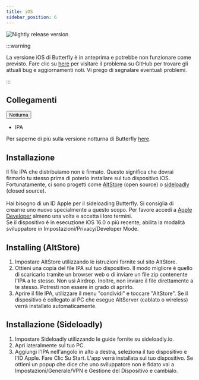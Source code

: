 ```yaml
---
title: iOS
sidebar_position: 6
---
```


![Nightly release version](https://img.shields.io/badge/dynamic/yaml?color=f7d28c\&label=Nightly\&query=%24.version\&url=https%3A%2F%2Fraw.githubusercontent.com%2FLinwoodDev%2Fbutterfly%2Fnightly%2Fapp%2Fpubspec.yaml\&style=for-the-badge)

:::warning

La versione iOS di Butterfly è in anteprima e potrebbe non funzionare come previsto.
Fare clic su [here](https://github.com/LinwoodDev/Butterfly/issues/244) per visitare il problema su GitHub per trovare gli attuali bug e aggiornamenti noti. Vi prego di segnalare eventuali problemi.

:::

## Collegamenti

<div className="dropdown dropdown--hoverable margin--sm">
  <button className="button button--outline button--danger button--lg">Notturna</button>
  <ul className="dropdown__menu">
    <li>
      <DownloadButton className="dropdown__link" href="https://github.com/LinwoodDev/butterfly/releases/download/nightly/linwood-butterfly-ios.ipa">
        IPA
      </DownloadButton>
    </li>
  </ul>
</div>

Per saperne di più sulla versione notturna di Butterfly [here](/nightly).

## Installazione

Il file IPA che distribuiamo non è firmato. Questo significa che dovrai firmarlo tu stesso prima di poterlo installare sul tuo dispositivo iOS. \
Fortunatamente, ci sono progetti come [AltStore](https://altstore.io) (open source) o [sideloadly](https://sideloadly.io) (closed source). \
\
Hai bisogno di un ID Apple per il sideloading Butterfly. Si consiglia di crearne uno nuovo specialmente a questo scopo. Per favore accedi a [Apple Developer](https://developer.apple.com) almeno una volta e accetta i loro termini.
\
Se il dispositivo è in esecuzione iOS 16.0 o più recente, abilita la modalità sviluppatore in Impostazioni/Privacy/Developer Mode.

## Installing (AltStore)

1. Impostare AltStore utilizzando le istruzioni fornite sul sito AltStore.
2. Ottieni una copia del file IPA sul tuo dispositivo. Il modo migliore è quello di scaricarlo tramite un browser web o di inviare un file zip contenente l'IPA a te stesso. Non usi Airdrop. Inoltre, non inviare il file direttamente a te stesso. Potresti non essere in grado di aprirlo.
3. Aprire il file IPA, utilizzare il menu "condividi" e toccare "AltStore". Se il dispositivo è collegato al PC che esegue AltServer (cablato o wireless) verrà installato automaticamente.

## Installazione (Sideloadly)

1. Impostare Sideloadly utilizzando le guide fornite su sideloadly.io.
2. Apri lateralmente sul tuo PC.
3. Aggiungi l'IPA nell'angolo in alto a destra, seleziona il tuo dispositivo e l'ID Apple. Fare Clic Su Start. L'app verrà installata sul tuo dispositivo.
   Se ottieni un popup che dice che uno sviluppatore non è fidato vai a Impostazioni/Generale/VPN e Gestione del Dispositivo e cambialo.
